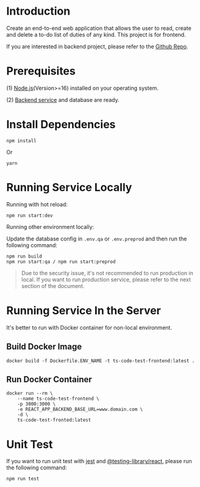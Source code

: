 # Introduction
Create an end-to-end web application that allows the user to read, create and delete a to-do list of duties of any kind. This project is for frontend.

If you are interested in backend project, please refer to the [Github Repo](https://github.com/llkevin13579/ts-code-test-backend).

# Prerequisites
(1) [Node.js](https://nodejs.org/en)(Version>=16) installed on your operating system.

(2) [Backend service](https://github.com/llkevin13579/ts-code-test-backend) and database are ready.

# Install Dependencies
```
npm install
```
Or
```
yarn
```

# Running Service Locally

Running with hot reload:
```
npm run start:dev
```

Running other environment locally:

Update the database config in ``.env.qa`` or ``.env.preprod`` and then run the following command:
```
npm run build
npm run start:qa / npm run start:preprod
```
> Due to the security issue, it's not recommended to run production in local. If you want to run production service, please refer to the next section of the document.

# Running Service In the Server
It's better to run with Docker container for non-local environment.

## Build Docker Image
```
docker build -f Dockerfile.ENV_NAME -t ts-code-test-frontend:latest .
```

## Run Docker Container
``` 
docker run --rm \
    --name ts-code-test-frontend \
    -p 3000:3000 \
    -e REACT_APP_BACKEND_BASE_URL=www.domain.com \
    -d \
    ts-code-test-fronted:latest
```

# Unit Test
If you want to run unit test with [jest](https://jestjs.io/) and [@testing-library/react](https://www.npmjs.com/package/@testing-library/react), please run the following command:

```
npm run test
```
